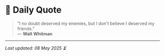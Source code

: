 # 📜 Daily Quote

> "I no doubt deserved my enemies, but I don't believe I deserved my friends."  
> — **Walt Whitman**

---

_Last updated: 08 May 2025 ⏳_
